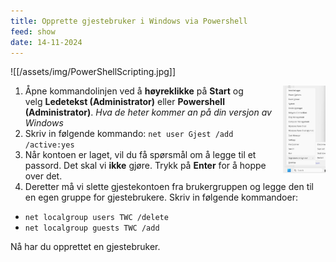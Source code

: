 ```yaml
---
title: Opprette gjestebruker i Windows via Powershell
feed: show
date: 14-11-2024
---
```

![[/assets/img/PowerShellScripting.jpg]]
1. <img src="/assets/img/rightclickstartmenu.png" style="float:right;height:10em">Åpne kommandolinjen ved å **høyreklikke** på **Start** og velg **Ledetekst (Administrator)** eller **Powershell (Administrator)**. _Hva de heter kommer an på din versjon av Windows_ 
2. Skriv in følgende kommando: `net user Gjest /add /active:yes`
3. Når kontoen er laget, vil du få spørsmål om å legge til et passord. Det skal vi **ikke** gjøre. Trykk på **Enter** for å hoppe over det.
4. Deretter må vi slette gjestekontoen fra brukergruppen og legge den til en egen gruppe for gjestebrukere. Skriv in følgende kommandoer:

- `net localgroup users TWC /delete`
- `net localgroup guests TWC /add`

Nå har du opprettet en gjestebruker.